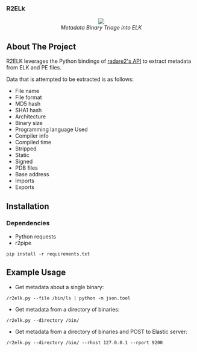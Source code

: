 ### R2ELk
<p align="center">
<!-- <img width="264" height="61" src="https://i.imgur.com/EZvIdl2.png"> --!>
<img src="https://i.imgur.com/RYc1qEU.png" /> 
<br />
<i>Metadata Binary Triage into ELK</i>
</p>

## About The Project
R2ELK leverages the Python bindings of [radare2's API](https://github.com/radareorg/radare2-r2pipe) 
to extract metadata from ELK and PE files.

Data that is attempted to be extracted is as follows:
* File name 
* File format
* MD5 hash
* SHA1 hash
* Architecture
* Binary size
* Programming language Used
* Compiler info
* Compiled time
* Stripped
* Static
* Signed
* PDB files
* Base address
* Imports
* Exports

## Installation

### Dependencies
* Python requests
* r2pipe
```
pip install -r requirements.txt
```

## Example Usage
* Get metadata about a single binary:
```
/r2elk.py --file /bin/ls | python -m json.tool
```

* Get metadata from a directory of binaries:
```
/r2elk.py --directory /bin/ 
```

* Get metadata from a directory of binaries and POST to Elastic server:
```
/r2elk.py --directory /bin/ --rhost 127.0.0.1 --rport 9200
```
